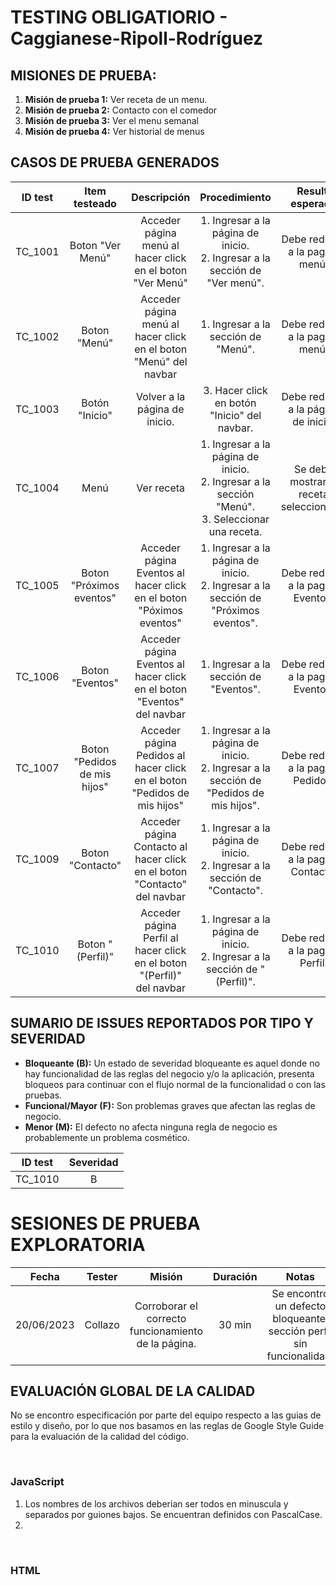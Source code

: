 # TESTING OBLIGATIORIO - Caggianese-Ripoll-Rodríguez

## MISIONES DE PRUEBA:
1. **Misión de prueba 1:** Ver receta de un menu. 
2. **Misión de prueba 2:** Contacto con el comedor
3. **Misión de prueba 3:** Ver el menu semanal
4. **Misión de prueba 4:** Ver historial de menus


## CASOS DE PRUEBA GENERADOS

| **ID test** | **Item testeado** | **Descripción** | **Procedimiento** | **Result. esperado** | **Result. obtenido** | **Resultado** |
| :---------: | :---------------: | :-------------: | :---------------: | :------------------: | :------------------: | :-----------: |
| TC_1001 | Boton "Ver Menú" | Acceder página menú al hacer click en el boton "Ver Menú" | 1. Ingresar a la página de inicio. <br> 2. Ingresar a la sección de "Ver menú". | Debe redirigir a la pagina menú. | Redirige a la pagina menú. | PASSED |
| TC_1002 | Boton "Menú" | Acceder página menú al hacer click en el boton "Menú" del navbar | 1. Ingresar a la sección de "Menú". | Debe redirigir a la pagina menú. | Redirige a la pagina menú. | PASSED |
| TC_1003 | Botón "Inicio" | Volver a la página de inicio. | 3. Hacer click en botón "Inicio" del navbar. | Debe redirigir a la página de inicio. | Redirige a la página de inicio. | PASSED |
| TC_1004 | Menú | Ver receta | 1. Ingresar a la página de inicio. <br> 2. Ingresar a la sección "Menú". <br> 3. Seleccionar una receta. | Se debe mostrar la receta seleccionada. | Se muestra la receta seleccionada. | PASSED |
| TC_1005 | Boton "Próximos eventos" | Acceder página Eventos al hacer click en el boton "Póximos eventos" | 1. Ingresar a la página de inicio. <br> 2. Ingresar a la sección de "Próximos eventos". | Debe redirigir a la pagina Eventos. | Redirige a la pagina Eventos. | PASSED |
| TC_1006 | Boton "Eventos" | Acceder página Eventos al hacer click en el boton "Eventos" del navbar | 1. Ingresar a la sección de "Eventos". | Debe redirigir a la pagina Eventos. | Redirige a la pagina Eventos. | PASSED |
| TC_1007 | Boton "Pedidos de mis hijos" | Acceder página Pedidos al hacer click en el boton "Pedidos de mis hijos" | 1. Ingresar a la página de inicio. <br> 2. Ingresar a la sección de "Pedidos de mis hijos". | Debe redirigir a la pagina Pedidos. | Redirige a la pagina Pedidos. | PASSED |
| TC_1009 | Boton "Contacto" | Acceder página Contacto al hacer click en el boton "Contacto" del navbar | 1. Ingresar a la página de inicio. <br> 2. Ingresar a la sección de "Contacto". | Debe redirigir a la pagina Contacto. | Redirige a la pagina Contacto. | PASSED |
| TC_1010 | Boton "(Perfil)" | Acceder página Perfil al hacer click en el boton "(Perfil)" del navbar | 1. Ingresar a la página de inicio. <br> 2. Ingresar a la sección de "(Perfil)". | Debe redirigir a la pagina Perfil. | No hace nada. | NOT PASSED |

## SUMARIO DE ISSUES REPORTADOS POR TIPO Y SEVERIDAD
* **Bloqueante (B):** Un estado de severidad bloqueante es aquel donde no hay funcionalidad de las reglas del negocio y/o la aplicación, presenta bloqueos para continuar con el flujo normal de la funcionalidad o con las pruebas.
* **Funcional/Mayor (F):** Son problemas graves que afectan las reglas de negocio. 
* **Menor (M):** El defecto no afecta ninguna regla de negocio es probablemente un problema cosmético.

| **ID test** | **Severidad** |
| :---------: | :-----------: |
| TC_1010 | B |

# SESIONES DE PRUEBA EXPLORATORIA

| **Fecha** | **Tester** | **Misión** | **Duración** | **Notas** |
| :-------: | :--------: | :--------: | :----------: | :-------: |
| 20/06/2023 | Collazo | Corroborar el correcto funcionamiento de la página. | 30 min | Se encontró un defecto bloqueante, sección perfil sin funcionalidad. |

## EVALUACIÓN GLOBAL DE LA CALIDAD
No se encontro especificación por parte del equipo respecto a las guias de estilo y diseño, por lo que nos basamos en las reglas de Google Style Guide para la evaluación de la calidad del código.


&nbsp;
### JavaScript
1. Los nombres de los archivos deberian ser todos en minuscula y separados por guiones bajos. Se encuentran definidos con PascalCase.
2. 


&nbsp;
### HTML


